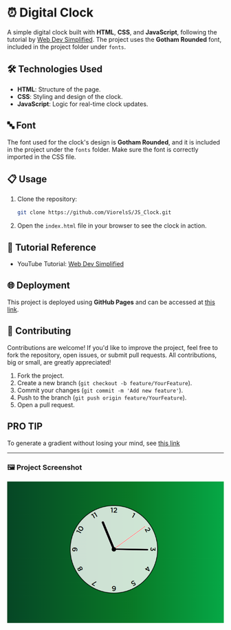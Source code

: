 
# ⏰ Digital Clock

A simple digital clock built with **HTML**, **CSS**, and **JavaScript**, following the tutorial by [Web Dev Simplified](https://www.youtube.com/@WebDevSimplified). The project uses the **Gotham Rounded** font, included in the project folder under `fonts`.


## 🛠️ Technologies Used

- **HTML**: Structure of the page.
- **CSS**: Styling and design of the clock.
- **JavaScript**: Logic for real-time clock updates.

## 🔤 Font

The font used for the clock's design is **Gotham Rounded**, and it is included in the project under the `fonts` folder. Make sure the font is correctly imported in the CSS file.

## 📋 Usage

1. Clone the repository:

   ```bash
   git clone https://github.com/ViorelsS/JS_Clock.git
   ```

2. Open the `index.html` file in your browser to see the clock in action.

## 🎥 Tutorial Reference

- YouTube Tutorial: [Web Dev Simplified](https://www.youtube.com/watch?v=Ki0XXrlKlHY&t=22s)

## 🌐 Deployment

This project is deployed using **GitHub Pages** and can be accessed at [this link](https://viorelss.github.io/JS_Clock/).

## 🤝 Contributing

Contributions are welcome! If you'd like to improve the project, feel free to fork the repository, open issues, or submit pull requests. All contributions, big or small, are greatly appreciated!

1. Fork the project.
2. Create a new branch (`git checkout -b feature/YourFeature`).
3. Commit your changes (`git commit -m 'Add new feature'`).
4. Push to the branch (`git push origin feature/YourFeature`).
5. Open a pull request.

## PRO TIP

To generate a gradient without losing your mind, see [this link](https://cssgradient.io/)

---

### 🖼️ Project Screenshot

![Screenshot](./assets/img/screenshot.png)
